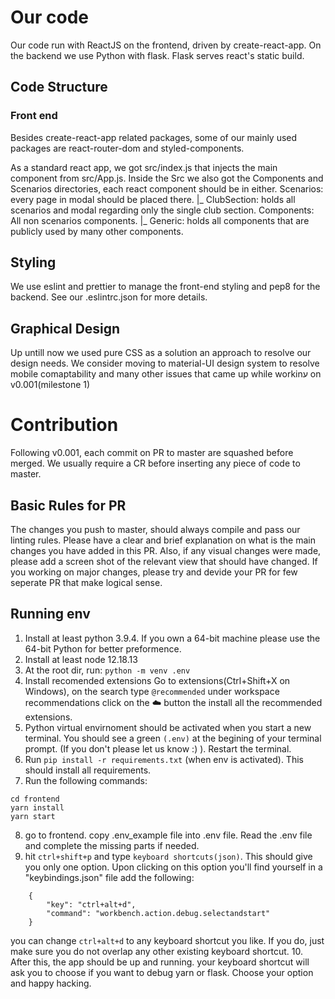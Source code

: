 # Our code #
Our code run with ReactJS on the frontend, driven by create-react-app. 
On the backend we use Python with flask. Flask serves react's static build.

## Code Structure ##

### Front end ###
Besides create-react-app related packages, some of our mainly used packages are react-router-dom and styled-components.

As a standard react app, we got src/index.js that injects the main component from src/App.js. Inside the Src we also got the Components and Scenarios directories, each react component should be in either.
Scenarios: every page in modal should be placed there.
|_ ClubSection: holds all scenarios and modal regarding only the single club section.
Components: All non scenarios components.
|_ Generic: holds all components that are publicly used by many other components.

## Styling ## 
We use eslint and prettier to manage the front-end styling and pep8 for the backend. See our .eslintrc.json for more details.

## Graphical Design ##
Up untill now we used pure CSS as a solution an approach to resolve our design needs. We consider moving to material-UI design system to resolve mobile comaptability and many other issues that came up while workinע on v0.001(milestone 1)

# Contribution #
Following v0.001, each commit on PR to master are squashed before merged. We usually require a CR before inserting any piece of code to master.

## Basic Rules for PR ##
The changes you push to master, should always compile and pass our linting rules.
Please have a clear and brief explanation on what is the main changes you have added in this PR. Also, if any visual changes were made, please add a screen shot of the relevant view that should have changed.
If you working on major changes, please try and devide your PR for few seperate PR that make logical sense.

## Running env ##
1. Install at least python 3.9.4. If you own a 64-bit machine please use the 64-bit Python for better preformence.
2. Install at least node 12.18.13
3. At the root dir, run: `python -m venv .env`
4. Install recomended extensions Go to extensions(Ctrl+Shift+X on Windows), on the search type `@recommended` under workspace recommendations click on the ☁️ button the install all the recommended extensions.
5. Python virtual envirnoment should be activated when you start a new terminal. You should see a green `(.env)` at the begining of your terminal prompt. (If you don't please let us know :) ). Restart the terminal.
6. Run `pip install -r requirements.txt` (when env is activated). This should install all requirements.
7. Run the following commands:
```
cd frontend
yarn install
yarn start
```
8. go to frontend. copy .env_example file into .env file. Read the .env file and complete the missing parts if needed.
9. hit `ctrl+shift+p` and type `keyboard shortcuts(json)`. This should give you only one option. Upon clicking on this option you'll find yourself in a "keybindings.json" file add the following:
```
    {
        "key": "ctrl+alt+d",
        "command": "workbench.action.debug.selectandstart"
    }
```
you can change `ctrl+alt+d` to any keyboard shortcut you like. If you do, just make sure you do not overlap any other existing keyboard shortcut.
10. After this, the app should be up and running. your keyboard shortcut will ask you to choose if you want to debug yarn or flask. Choose your option and happy hacking.
